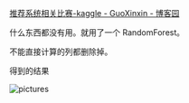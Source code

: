 [推荐系统相关比赛-kaggle - GuoXinxin - 博客园](https://www.cnblogs.com/GuoXinxin/p/10688735.html)


什么东西都没有用。就用了一个 RandomForest。

不能直接计算的列都删除掉。

得到的结果

![pictures](https://gitee.com/EdwardElric_1683260718/picture_bed/raw/master/img/20200430152731.png)



